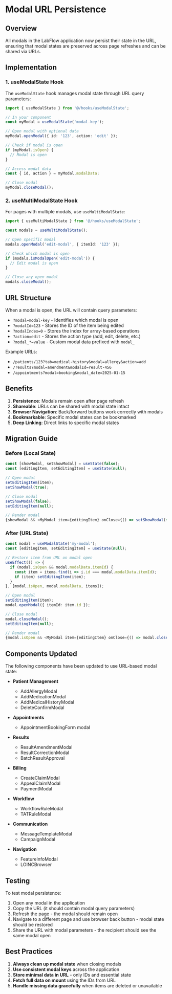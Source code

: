# Modal URL Persistence

## Overview

All modals in the LabFlow application now persist their state in the URL, ensuring that modal states are preserved across page refreshes and can be shared via URLs.

## Implementation

### 1. useModalState Hook

The `useModalState` hook manages modal state through URL query parameters:

```typescript
import { useModalState } from '@/hooks/useModalState';

// In your component
const myModal = useModalState('modal-key');

// Open modal with optional data
myModal.openModal({ id: '123', action: 'edit' });

// Check if modal is open
if (myModal.isOpen) {
  // Modal is open
}

// Access modal data
const { id, action } = myModal.modalData;

// Close modal
myModal.closeModal();
```

### 2. useMultiModalState Hook

For pages with multiple modals, use `useMultiModalState`:

```typescript
import { useMultiModalState } from '@/hooks/useModalState';

const modals = useMultiModalState();

// Open specific modal
modals.openModal('edit-modal', { itemId: '123' });

// Check which modal is open
if (modals.isModalOpen('edit-modal')) {
  // Edit modal is open
}

// Close any open modal
modals.closeModal();
```

## URL Structure

When a modal is open, the URL will contain query parameters:

- `?modal=modal-key` - Identifies which modal is open
- `?modalId=123` - Stores the ID of the item being edited
- `?modalIndex=0` - Stores the index for array-based operations
- `?action=edit` - Stores the action type (add, edit, delete, etc.)
- `?modal_*=value` - Custom modal data prefixed with `modal_`

Example URLs:
- `/patients/123?tab=medical-history&modal=allergy&action=add`
- `/results?modal=amendment&modalId=result-456`
- `/appointments?modal=booking&modal_date=2025-01-15`

## Benefits

1. **Persistence**: Modals remain open after page refresh
2. **Shareable**: URLs can be shared with modal state intact
3. **Browser Navigation**: Back/forward buttons work correctly with modals
4. **Bookmarkable**: Specific modal states can be bookmarked
5. **Deep Linking**: Direct links to specific modal states

## Migration Guide

### Before (Local State)
```typescript
const [showModal, setShowModal] = useState(false);
const [editingItem, setEditingItem] = useState(null);

// Open modal
setEditingItem(item);
setShowModal(true);

// Close modal
setShowModal(false);
setEditingItem(null);

// Render modal
{showModal && <MyModal item={editingItem} onClose={() => setShowModal(false)} />}
```

### After (URL State)
```typescript
const modal = useModalState('my-modal');
const [editingItem, setEditingItem] = useState(null);

// Restore item from URL on modal open
useEffect(() => {
  if (modal.isOpen && modal.modalData.itemId) {
    const item = items.find(i => i.id === modal.modalData.itemId);
    if (item) setEditingItem(item);
  }
}, [modal.isOpen, modal.modalData, items]);

// Open modal
setEditingItem(item);
modal.openModal({ itemId: item.id });

// Close modal
modal.closeModal();
setEditingItem(null);

// Render modal
{modal.isOpen && <MyModal item={editingItem} onClose={() => modal.closeModal()} />}
```

## Components Updated

The following components have been updated to use URL-based modal state:

- **Patient Management**
  - AddAllergyModal
  - AddMedicationModal
  - AddMedicalHistoryModal
  - DeleteConfirmModal

- **Appointments**
  - AppointmentBookingForm modal

- **Results**
  - ResultAmendmentModal
  - ResultCorrectionModal
  - BatchResultApproval

- **Billing**
  - CreateClaimModal
  - AppealClaimModal
  - PaymentModal

- **Workflow**
  - WorkflowRuleModal
  - TATRuleModal

- **Communication**
  - MessageTemplateModal
  - CampaignModal

- **Navigation**
  - FeatureInfoModal
  - LOINCBrowser

## Testing

To test modal persistence:

1. Open any modal in the application
2. Copy the URL (it should contain modal query parameters)
3. Refresh the page - the modal should remain open
4. Navigate to a different page and use browser back button - modal state should be restored
5. Share the URL with modal parameters - the recipient should see the same modal open

## Best Practices

1. **Always clean up modal state** when closing modals
2. **Use consistent modal keys** across the application
3. **Store minimal data in URL** - only IDs and essential state
4. **Fetch full data on mount** using the IDs from URL
5. **Handle missing data gracefully** when items are deleted or unavailable